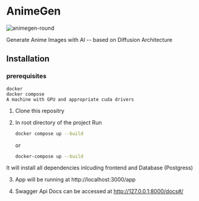 # AnimeGen
![animegen-round](https://github.com/khadimhussain0/AnimeGen/assets/78732305/45ac6ef9-9736-41f8-98cb-c14ab30900c1)

Generate Anime Images with AI -- based on Diffusion Architecture

## Installation
### prerequisites
```
docker
docker compose
A machine with GPU and appropriate cuda drivers
```
1. Clone this repositry
2. In root directory of the project Run
   ```bash
   docker compose up --build
   ```
   or
   
   ```bash
   docker-compose up --build
   ```
It will install all dependencies inlcuding frontend and Database (Postgress)

3. App will be running at
   http://localhost:3000/app
   
4. Swagger Api Docs can be accessed at
   http://127.0.0.1:8000/docs#/


